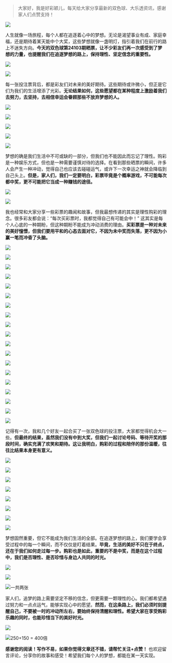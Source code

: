 > 大家好，我是好彩颖儿，每天给大家分享最新的双色球、大乐透资讯，感谢家人们点赞支持！

![](https://cdn.jsdelivr.net/gh/wangwenjie1314/PicCDN/2024-7-11/1720660897499-image.png)


人生就像一场旅程，每个人都在追逐着心中的梦想。无论是渴望事业有成、家庭幸福，还是期待着某天能中个大奖，这些梦想就像一盏明灯，指引着我们在前行的路上不迷失方向。**今天的双色球第24103期晒票，让不少彩友们再一次感受到了梦想的力量，也提醒我们在追逐梦想的路上，保持理性、坚定信念的重要性。**


![](https://cdn.jsdelivr.net/gh/wangwenjie1314/PicCDN/2024-9-5/1725521771321-image.png)


![](https://cdn.jsdelivr.net/gh/wangwenjie1314/PicCDN/2024-9-5/1725521802018-image.png)



每一张投注票背后，都是彩友们对未来的美好期待。这些期待或许微小，但正是它们为我们的生活增添了光彩。**无论结果如何，这些愿望都在某种程度上激励着我们去努力，去坚持，去相信幸运会眷顾那些不放弃梦想的人。**

![](https://cdn.jsdelivr.net/gh/wangwenjie1314/PicCDN/2024-9-5/1725521922403-image.png)


![](https://cdn.jsdelivr.net/gh/wangwenjie1314/PicCDN/2024-9-5/1725521807326-image.png)


![](https://cdn.jsdelivr.net/gh/wangwenjie1314/PicCDN/2024-9-5/1725521892617-image.png)

![](https://cdn.jsdelivr.net/gh/wangwenjie1314/PicCDN/2024-9-5/1725521888256-image.png)


![](https://cdn.jsdelivr.net/gh/wangwenjie1314/PicCDN/2024-9-5/1725521939836-image.png)

梦想的确是我们生活中不可或缺的一部分，但我们也不能因此而忘记了理性。购彩是一种娱乐方式，但也是一种需要谨慎对待的选择。在看到那些晒票的瞬间，许多人会产生一种冲动，觉得自己也应该去碰碰运气，或许下一次幸运之神就会降临到自己头上。**但是，家人们，我们一定要明白，彩票毕竟是个概率游戏，不可能每次都中奖，更不可能把它当成一种赚钱的途径。**


![](https://cdn.jsdelivr.net/gh/wangwenjie1314/PicCDN/2024-9-5/1725521814013-image.png)

![](https://cdn.jsdelivr.net/gh/wangwenjie1314/PicCDN/2024-9-5/1725521818343-image.png)


我也经常和大家分享一些彩票的趣闻和故事，但我最想传递的其实是理性购彩的理念。很多彩友都会说：“每次买彩票时，我都觉得自己有可能会中！” 这其实是每个人心底的一种期盼，但这种期盼不能成为冲动消费的理由。**买彩票是一种对未来的美好憧憬，但我们要用平和的心态去面对它，不因为未中奖而失落，更不因为小赢一笔而冲昏了头脑。**

![](https://cdn.jsdelivr.net/gh/wangwenjie1314/PicCDN/2024-9-5/1725521881843-image.png)

![](https://cdn.jsdelivr.net/gh/wangwenjie1314/PicCDN/2024-9-5/1725521877650-image.png)


![](https://cdn.jsdelivr.net/gh/wangwenjie1314/PicCDN/2024-9-5/1725521823126-image.png)


![](https://cdn.jsdelivr.net/gh/wangwenjie1314/PicCDN/2024-9-5/1725522318625-image.png)

![](https://cdn.jsdelivr.net/gh/wangwenjie1314/PicCDN/2024-9-5/1725522273557-image.png)

![](https://cdn.jsdelivr.net/gh/wangwenjie1314/PicCDN/2024-9-5/1725522264524-image.png)

![](https://cdn.jsdelivr.net/gh/wangwenjie1314/PicCDN/2024-9-5/1725522186037-image.png)

![](https://cdn.jsdelivr.net/gh/wangwenjie1314/PicCDN/2024-9-5/1725522180437-image.png)

![](https://cdn.jsdelivr.net/gh/wangwenjie1314/PicCDN/2024-9-5/1725522173792-image.png)

![](https://cdn.jsdelivr.net/gh/wangwenjie1314/PicCDN/2024-9-5/1725522167772-image.png)

![](https://cdn.jsdelivr.net/gh/wangwenjie1314/PicCDN/2024-9-5/1725522307689-image.png)

![](https://cdn.jsdelivr.net/gh/wangwenjie1314/PicCDN/2024-9-5/1725522300605-image.png)

![](https://cdn.jsdelivr.net/gh/wangwenjie1314/PicCDN/2024-9-5/1725522294058-image.png)


![](https://cdn.jsdelivr.net/gh/wangwenjie1314/PicCDN/2024-9-5/1725522161422-image.png)

![](https://cdn.jsdelivr.net/gh/wangwenjie1314/PicCDN/2024-9-5/1725522154692-image.png)

![](https://cdn.jsdelivr.net/gh/wangwenjie1314/PicCDN/2024-9-5/1725522140909-image.png)

![](https://cdn.jsdelivr.net/gh/wangwenjie1314/PicCDN/2024-9-5/1725522133035-image.png)

![](https://cdn.jsdelivr.net/gh/wangwenjie1314/PicCDN/2024-9-5/1725522120926-image.png)

![](https://cdn.jsdelivr.net/gh/wangwenjie1314/PicCDN/2024-9-5/1725522114655-image.png)


记得有一次，我和几个好友一起合买了一张双色球的投注票，大家都觉得机会大一些。**但最终的结果，虽然我们没有中到大奖，但我们一起讨论号码、等待开奖的那段时间，确实充满了欢笑和期待。这让我明白，购彩的过程和陪伴的那份温暖，往往比结果本身更有意义。**

![](https://cdn.jsdelivr.net/gh/wangwenjie1314/PicCDN/2024-9-5/1725522283979-image.png)


![](https://cdn.jsdelivr.net/gh/wangwenjie1314/PicCDN/2024-9-5/1725522094211-image.png)

![](https://cdn.jsdelivr.net/gh/wangwenjie1314/PicCDN/2024-9-5/1725522087373-image.png)

![](https://cdn.jsdelivr.net/gh/wangwenjie1314/PicCDN/2024-9-5/1725522080406-image.png)


![](https://cdn.jsdelivr.net/gh/wangwenjie1314/PicCDN/2024-9-5/1725521981244-image.png)


![](https://cdn.jsdelivr.net/gh/wangwenjie1314/PicCDN/2024-9-5/1725522019443-image.png)


![](https://cdn.jsdelivr.net/gh/wangwenjie1314/PicCDN/2024-9-5/1725522073433-image.png)

![](https://cdn.jsdelivr.net/gh/wangwenjie1314/PicCDN/2024-9-5/1725522061823-image.png)

梦想固然重要，但它不能成为我们生活的全部。在追逐梦想的路上，我们要学会享受过程中的每一个瞬间，而不仅仅是盯着结果。**毕竟，生活的美好不只在于终点，还在于我们如何走过每一步。购彩也是如此，重要的不是中奖，而是在这个过程中，我们是否理性、是否珍惜与身边人共同的时光。**



![](https://cdn.jsdelivr.net/gh/wangwenjie1314/PicCDN/2024-9-5/1725522005978-image.png)

![](https://cdn.jsdelivr.net/gh/wangwenjie1314/PicCDN/2024-9-5/1725521840544-image.png)


![一共两张](https://cdn.jsdelivr.net/gh/wangwenjie1314/PicCDN/2024-9-5/1725521660463-image.png)



家人们，追梦的路上需要坚定不移的信念，但更需要一颗理性的心。我们都希望通过努力和一点点运气，能够实现心中的愿望。**然而，在这条路上，我们必须时刻提醒自己，不要被一时的冲动所左右，要始终保持清醒和理性。希望大家在享受购彩乐趣的同时，也能珍惜当下的美好时光。**



![](https://cdn.jsdelivr.net/gh/wangwenjie1314/PicCDN/2024-9-5/1725522031915-image.png)

![250+150 = 400倍](https://cdn.jsdelivr.net/gh/wangwenjie1314/PicCDN/2024-9-5/1725522049633-image.png)


**感谢您的阅读！写作不易，如果你觉得文章还不错，请帮忙关注+点赞！** 也欢迎留言评论，分享你的故事和感受！希望我们每个人的梦想，都能在某一天实现。